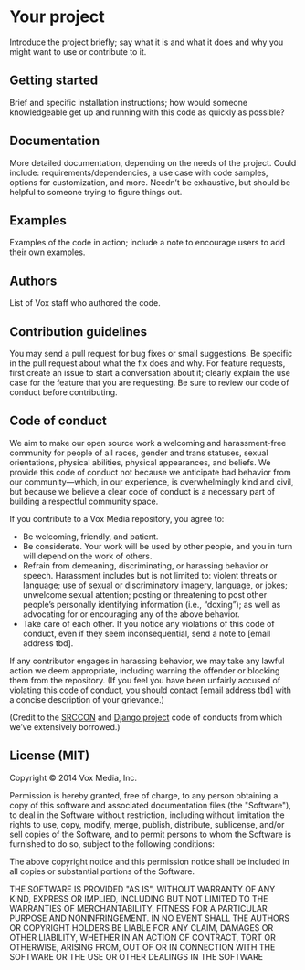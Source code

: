 # Your project

Introduce the project briefly; say what it is and what it does and why you might want to use or contribute to it.

## Getting started

Brief and specific installation instructions; how would someone knowledgeable get up and running with this code as quickly as possible?

## Documentation

More detailed documentation, depending on the needs of the project. Could include: requirements/dependencies, a use case with code samples, options for customization, and more. Needn’t be exhaustive, but should be helpful to someone trying to figure things out.

## Examples

Examples of the code in action; include a note to encourage users to add their own examples.

## Authors

List of Vox staff who authored the code.

## Contribution guidelines

You may send a pull request for bug fixes or small suggestions. Be specific in the pull request about what the fix does and why. For feature requests, first create an issue to start a conversation about it; clearly explain the use case for the feature that you are requesting. Be sure to review our code of conduct before contributing.

## Code of conduct

We aim to make our open source work a welcoming and harassment-free community for people of all races, gender and trans statuses, sexual orientations, physical abilities, physical appearances, and beliefs. We provide this code of conduct not because we anticipate bad behavior from our community—which, in our experience, is overwhelmingly kind and civil, but because we believe a clear code of conduct is a necessary part of building a respectful community space.

If you contribute to a Vox Media repository, you agree to:

* Be welcoming, friendly, and patient.
* Be considerate. Your work will be used by other people, and you in turn will depend on the work of others. 
* Refrain from demeaning, discriminating, or harassing behavior or speech. Harassment includes but is not limited to: violent threats or language; use of sexual or discriminatory imagery, language, or jokes; unwelcome sexual attention; posting or threatening to post other people’s personally identifying information (i.e., “doxing”); as well as advocating for or encouraging any of the above behavior.
* Take care of each other. If you notice any violations of this code of conduct, even if they seem inconsequential, send a note to [email address tbd].

If any contributor engages in harassing behavior, we may take any lawful action we deem appropriate, including warning the offender or blocking them from the repository. (If you feel you have been unfairly accused of violating this code of conduct, you should contact [email address tbd] with a concise description of your grievance.)

(Credit to the [SRCCON](http://srccon.org/conduct/) and [Django project](https://www.djangoproject.com/conduct/) code of conducts from which we’ve extensively borrowed.)

## License (MIT)

Copyright © 2014 Vox Media, Inc.

Permission is hereby granted, free of charge, to any person obtaining a copy
of this software and associated documentation files (the "Software"), to deal
in the Software without restriction, including without limitation the rights
to use, copy, modify, merge, publish, distribute, sublicense, and/or sell
copies of the Software, and to permit persons to whom the Software is
furnished to do so, subject to the following conditions:

The above copyright notice and this permission notice shall be included in
all copies or substantial portions of the Software.

THE SOFTWARE IS PROVIDED "AS IS", WITHOUT WARRANTY OF ANY KIND, EXPRESS OR
IMPLIED, INCLUDING BUT NOT LIMITED TO THE WARRANTIES OF MERCHANTABILITY,
FITNESS FOR A PARTICULAR PURPOSE AND NONINFRINGEMENT. IN NO EVENT SHALL THE
AUTHORS OR COPYRIGHT HOLDERS BE LIABLE FOR ANY CLAIM, DAMAGES OR OTHER
LIABILITY, WHETHER IN AN ACTION OF CONTRACT, TORT OR OTHERWISE, ARISING FROM,
OUT OF OR IN CONNECTION WITH THE SOFTWARE OR THE USE OR OTHER DEALINGS IN
THE SOFTWARE